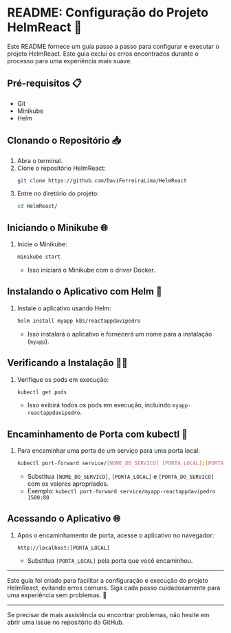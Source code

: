 # README: Configuração do Projeto HelmReact 🚀

Este README fornece um guia passo a passo para configurar e executar o projeto HelmReact. Este guia exclui os erros encontrados durante o processo para uma experiência mais suave.

## Pré-requisitos 📋

- Git
- Minikube
- Helm

## Clonando o Repositório 📥

1. Abra o terminal.
2. Clone o repositório HelmReact:
   ```bash
   git clone https://github.com/DaviFerreiraLima/HelmReact
   ```
3. Entre no diretório do projeto:
   ```bash
   cd HelmReact/
   ```

## Iniciando o Minikube 🌐

1. Inicie o Minikube:
   ```bash
   minikube start
   ```
   - Isso iniciará o Minikube com o driver Docker.

## Instalando o Aplicativo com Helm 🚢

1. Instale o aplicativo usando Helm:
   ```bash
   helm install myapp k8s/reactappdavipedro
   ```
   - Isso instalará o aplicativo e fornecerá um nome para a instalação (`myapp`).

## Verificando a Instalação 🕵️‍♂️

1. Verifique os pods em execução:
   ```bash
   kubectl get pods
   ```
   - Isso exibirá todos os pods em execução, incluindo `myapp-reactappdavipedro`.


## Encaminhamento de Porta com kubectl 🌉

1. Para encaminhar uma porta de um serviço para uma porta local:
   ```bash
   kubectl port-forward service/[NOME_DO_SERVICO] [PORTA_LOCAL]:[PORTA_DO_SERVICO]
   ```
   - Substitua `[NOME_DO_SERVICO]`, `[PORTA_LOCAL]` e `[PORTA_DO_SERVICO]` com os valores apropriados.
   - Exemplo: `kubectl port-forward service/myapp-reactappdavipedro 1500:80`

## Acessando o Aplicativo 🌐

1. Após o encaminhamento de porta, acesse o aplicativo no navegador:
   ```
   http://localhost:[PORTA_LOCAL]
   ```
   - Substitua `[PORTA_LOCAL]` pela porta que você encaminhou.

---

Este guia foi criado para facilitar a configuração e execução do projeto HelmReact, evitando erros comuns. Siga cada passo cuidadosamente para uma experiência sem problemas. 🎉

---

Se precisar de mais assistência ou encontrar problemas, não hesite em abrir uma issue no repositório do GitHub.
